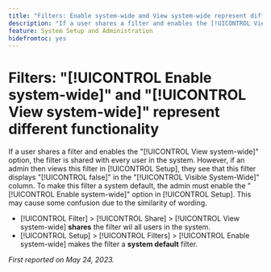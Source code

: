 ```yaml
---
title: "Filters: Enable system-wide and View system-wide represent different functionality"
description: "If a user shares a filter and enables the [!UICONTROL View system-wide] option, the filter is shared with every user in the system. However, if an admin then views this filter in [!UICONTROL Setup], they see that this filter displays [!UICONTROL false] in the [!UICONTROL Visible System-Wide] column. To make this filter a system default, the admin must enable the [!UICONTROL Enable system-wide] option in Setup. This may cause some confusion due to the similarity of wording."
feature: System Setup and Administration
hidefromtoc: yes
---
```


# Filters: "[!UICONTROL Enable system-wide]" and "[!UICONTROL View system-wide]" represent different functionality

If a user shares a filter and enables the "[!UICONTROL View system-wide]" option, the filter is shared with every user in the system. However, if an admin then views this filter in [!UICONTROL Setup], they see that this filter displays "[!UICONTROL false]" in the "[!UICONTROL Visible System-Wide]" column. To make this filter a system default, the admin must enable the "[!UICONTROL Enable system-wide]" option in [!UICONTROL Setup]. This may cause some confusion due to the similarity of wording.

* [!UICONTROL Filter] > [!UICONTROL Share] > [!UICONTROL View system-wide] **shares** the filter wil all users in the system.
* [!UICONTROL Setup] > [!UICONTROL Filters] > [!UICONTROL Enable system-wide] makes the filter a **system default** filter.

_First reported on May 24, 2023._

